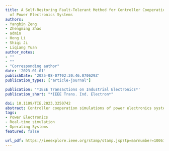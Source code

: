 ```yaml
---
title: A Self-Restoring Fault-Tolerant Method for Controller Cooperation Simulation
  of Power Electronics Systems
authors:
- Yangbin Zeng
- Zhengming Zhao
- admin
- Hong Li
- Shiqi Ji
- Liqiang Yuan
author_notes:
- ""
- ""
- "Corresponding author"
date: '2023-01-01'
publishDate: '2025-08-07T02:30:46.070629Z'
publication_types: ["article-journal"]

publication: '*IEEE Transactions on Industrial Electronics*'
publication_short: "*IEEE Trans. Ind. Electron*"

doi: 10.1109/TIE.2023.3250742
abstract: Controller cooperation simulations of power electronics systems can be used to test control strategies and codes efficiently and safely. However, with the switching frequency increment of power electronics systems, the data interaction between actual controllers and simulators requires more software and hardware improvements to ensure its accurate execution. This paper presents an easy-realized self-restoring fault-tolerant method for controller cooperation simulation of power electronics systems without extra software and hardware improvements. The proposed method is built in a controller cooperation simulation system based on CPU simulators and realized by transitorily rematching the control information and simulation data based on the time difference between controllers and simulators. Moreover, the proposed method only needs to modify the peripheral communication calling program and does not need to modify the calculation programs of the simulator. A 20kHz power electronic transformer as an example is built on the cooperation simulation system with and without the proposed method and the experimental prototype to verify the effect of the proposed method. This paper helps to build a controller cooperation simulation system with a self-restoring fault-tolerant, and further provides a fast and effective design and analysis tool for control strategies and codes of power electronics systems.
tags:
- Power Electronics
- Real-time simulation
- Operating Systems
featured: false

url_pdf: https://ieeexplore.ieee.org/stamp/stamp.jsp?tp=&arnumber=10061485
---
```

